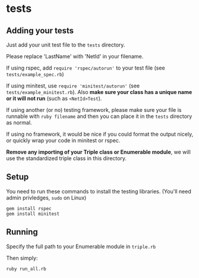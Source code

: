 # tests

## Adding your tests

Just add your unit test file to the `tests` directory.

Please replace 'LastName' with 'NetId' in your filename.

If using rspec, add `require 'rspec/autorun'` to your test file (see `tests/example_spec.rb`)

If using minitest, use `require 'minitest/autorun'` (see `tests/example_minitest.rb`). Also **make sure your class has a unique name or it will not run** (such as `<NetId>Test`).

If using another (or no) testing framework, please make sure your file is runnable with `ruby filename` and then you can place it in the `tests` directory as normal.

If using no framework, it would be nice if you could format the output nicely, or quickly wrap your code in minitest or rspec.

**Remove any importing of your Triple class or Enumerable module**, we will use the standardized triple class in this directory.

## Setup

You need to run these commands to install the testing libraries. (You'll need admin privledges, `sudo` on Linux)

    gem install rspec
    gem install minitest

## Running

Specify the full path to your Enumerable module in `triple.rb`

Then simply:

    ruby run_all.rb
